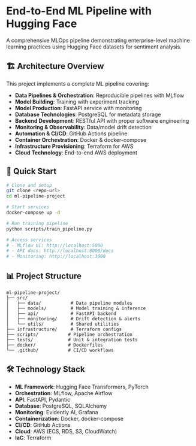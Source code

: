 # End-to-End ML Pipeline with Hugging Face

A comprehensive MLOps pipeline demonstrating enterprise-level machine learning practices using Hugging Face datasets for sentiment analysis.

## 🏗️ Architecture Overview

This project implements a complete ML pipeline covering:

- **Data Pipelines & Orchestration**: Reproducible pipelines with MLflow
- **Model Building**: Training with experiment tracking
- **Model Production**: FastAPI service with monitoring
- **Database Technologies**: PostgreSQL for metadata storage
- **Backend Development**: RESTful API with proper software engineering
- **Monitoring & Observability**: Data/model drift detection
- **Automation & CI/CD**: GitHub Actions pipeline
- **Container Orchestration**: Docker & docker-compose
- **Infrastructure Provisioning**: Terraform for AWS
- **Cloud Technology**: End-to-end AWS deployment

## 🚀 Quick Start

```bash
# Clone and setup
git clone <repo-url>
cd ml-pipeline-project

# Start services
docker-compose up -d

# Run training pipeline
python scripts/train_pipeline.py

# Access services
# - MLflow UI: http://localhost:5000
# - API docs: http://localhost:8000/docs
# - Monitoring: http://localhost:3000
```

## 📊 Project Structure

```
ml-pipeline-project/
├── src/
│   ├── data/           # Data pipeline modules
│   ├── models/         # Model training & inference
│   ├── api/            # FastAPI backend
│   ├── monitoring/     # Drift detection & alerts
│   └── utils/          # Shared utilities
├── infrastructure/     # Terraform configs
├── scripts/           # Pipeline orchestration
├── tests/             # Unit & integration tests
├── docker/            # Dockerfiles
└── .github/           # CI/CD workflows
```

## 🛠️ Technology Stack

- **ML Framework**: Hugging Face Transformers, PyTorch
- **Orchestration**: MLflow, Apache Airflow
- **API**: FastAPI, Pydantic
- **Database**: PostgreSQL, SQLAlchemy
- **Monitoring**: Evidently AI, Grafana
- **Containerization**: Docker, docker-compose
- **CI/CD**: GitHub Actions
- **Cloud**: AWS (ECS, RDS, S3, CloudWatch)
- **IaC**: Terraform